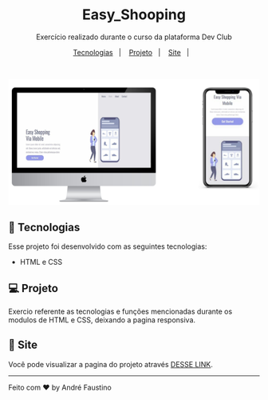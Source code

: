


<h1 align="center"> Easy_Shooping</h1>

<p align="center">
Exercício realizado durante o curso da plataforma Dev Club
</p>

<p align="center">
  <a href="#-tecnologias">Tecnologias</a>&nbsp;&nbsp;&nbsp;|&nbsp;&nbsp;&nbsp;
  <a href="#-projeto">Projeto</a>&nbsp;&nbsp;&nbsp;|&nbsp;&nbsp;&nbsp;
  <a href="#-site">Site</a>&nbsp;&nbsp;&nbsp;|&nbsp;&nbsp;&nbsp;
</p>


<br>

<p align="center">
  <img alt="Easy_Shooping" src="https://github.com/Andre-FOliveira/Easy_Shooping/blob/master/src/Easy.jpg?raw=true">
</p>

## 🚀 Tecnologias

Esse projeto foi desenvolvido com as seguintes tecnologias:

- HTML e CSS

## 💻 Projeto

Exercio referente as tecnologias e funções mencionadas durante os modulos de HTML e CSS, deixando a pagina responsiva.

## 🔖 Site

Você pode visualizar a pagina do projeto através [DESSE LINK](https://andre-foliveira.github.io/Easy_Shooping/).


---

Feito com ♥ by André Faustino

